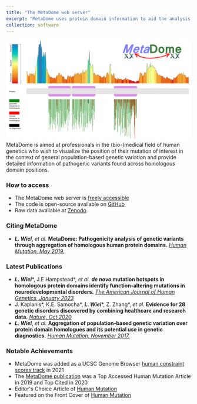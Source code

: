 ```yaml
---
title: "The MetaDome web server"
excerpt: "MetaDome uses protein domain information to aid the analysis of human missense mutations<br/>[![](/images/metadome_overview.png)](/software/metadome/)"
collection: software
---
```


<img src='/images/metadome_overview.png'>
MetaDome is aimed at professionals in the (bio-)medical field of human genetics who wish to visualize the position of their mutation of interest in the context of general population-based genetic variation and provide detailed information of pathogenic variants found across homologous domain positions.

### How to access

* The MetaDome web server is [freely accessible](https://www.metadome.app) 
* The code is open-source available on [GitHub](https://github.com/cmbi/metadome)
* Raw data available at [Zenodo](https://zenodo.org/records/6625251).

### Citing MetaDome

* **_L. Wiel_**, _et al._ **MetaDome: Pathogenicity analysis of genetic variants through aggregation of homologous human protein domains.** [_Human Mutation, May 2019._](https://doi.org/10.1002/humu.23798)

### Latest Publications

* **_L. Wiel_**\*, J.E Hampstead\*, _et al._ **_de novo_ mutation hotspots in homologous protein domains identify function-altering mutations in neurodevelopmental disorders.** [_The American Journal of Human Genetics, January 2023_](https://doi.org/10.1016/j.ajhg.2022.12.001)
* J. Kaplanis\*, K.E. Samocha\*, _**L. Wiel**_\*, Z. Zhang*, _et al._ **Evidence for 28 genetic disorders discovered by combining healthcare and research data.** [_Nature, Oct 2020_](https://doi.org/10.1038/s41586-020-2832-5)
* **_L. Wiel_**, _et al._ **Aggregation of population‐based genetic variation over protein domain homologues and its potential use in genetic diagnostics.** [_Human Mutation, November 2017._](https://doi.org/10.1002/humu.23313)

### Notable Achievements

* MetaDome was added as a UCSC Genome Browser [human constraint scores track](https://genome.ucsc.edu/cgi-bin/hgTrackUi?hgsid=1735422030_sAYmaQ0c58lMHr1JWvkyZ4gtGBGI&db=hg38&c=chr1&g=constraintSuper) in 2021
* The [MetaDome publication]((https://doi.org/10.1002/humu.23798)) was a Top Accessed Human Mutation Article in 2019 and Top Cited in 2020
* Editor's Choice Article of [Human Mutation](https://doi.org/10.1002/humu.23798)
* Featured on the Front Cover of [Human Mutation](https://doi.org/10.1002/humu.23892)

